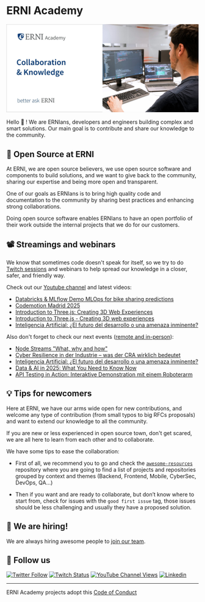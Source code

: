 # ERNI Academy

[![ERNI Academy Social Banner](/assets/erni-social-banner-github_2.jpg)](https://betterask.erni)

Hello 👋 ! We are ERNIans, developers and engineers building complex and smart solutions. Our main goal is to contribute and share our knowledge to the community.

## 🌈 Open Source at ERNI

At ERNI, we are open source believers, we use open source software and components to build solutions, and we want to give back to the community, sharing our expertise and being more open and transparent.

One of our goals as ERNIans is to bring high quality code and documentation to the community by sharing best practices and enhancing strong collaborations.

Doing open source software enables ERNIans to have an open portfolio of their work outside the internal projects that we do for our customers.

## 📽 Streamings and webinars

We know that sometimes code doesn't speak for itself, so we try to do [Twitch sessions](https://www.twitch.tv/erni_academy) and webinars to help spread our knowledge in a closer, safer, and friendly way.

Check out our [Youtube channel](https://www.youtube.com/channel/UCkdDcxjml85-Ydn7Dc577WQ/featured) and latest videos:

<!-- YOUTUBE-VIDEOS-LIST:START -->
- [Databricks &amp; MLflow Demo MLOps for bike sharing predictions](https://www.youtube.com/watch?v=3RW_GbubYzk)
- [Codemotion Madrid 2025](https://www.youtube.com/watch?v=SjGNT0ptT9Y)
- [Introduction to Three.js: Creating 3D Web Experiences](https://www.youtube.com/watch?v=q3C8sLGLCMU)
- [Introduction to Three.js  - Creating 3D web experiences](https://www.youtube.com/watch?v=p_20oxYK3Lw)
- [Inteligencia Artificial: ¿El futuro del desarrollo o una amenaza inminente?](https://www.youtube.com/watch?v=uyaurmEx08s)
<!-- YOUTUBE-VIDEOS-LIST:END -->

Also don't forget to check our next events ([remote and in-person](https://www.eventbrite.es/o/erni-30130841744)):

<!-- EVENTBRITE-EVENTS-LIST:START -->
- [Node Streams "What, why and how"](https://www.eventbrite.ch/e/registro-node-streams-what-why-and-how-1437688798899)
- [Cyber Resilience in der Industrie – was der CRA wirklich bedeutet](https://www.eventbrite.ch/e/cyber-resilience-in-der-industrie-was-der-cra-wirklich-bedeutet-tickets-1336634833769)
- [Inteligencia Artificial: ¿El futuro del desarrollo o una amenaza inminente?](https://www.eventbrite.ch/e/registro-inteligencia-artificial-el-futuro-del-desarrollo-o-una-amenaza-inminente-1323478863909)
- [Data & AI in 2025: What You Need to Know Now](https://www.eventbrite.ch/e/data-ai-in-2025-what-you-need-to-know-now-tickets-1244824456459)
- [API Testing in Action: Interaktive Demonstration mit einem Roboterarm](https://www.eventbrite.ch/e/api-testing-in-action-interaktive-demonstration-mit-einem-roboterarm-tickets-1097095294559)
<!-- EVENTBRITE-EVENTS-LIST:END -->

## 💡 Tips for newcomers

Here at ERNI, we have our arms wide open for new contributions, and welcome any type of contribution (from small typos to big RFCs proposals) and want to extend our knowledge to all the community.

If you are new or less experienced in open source town, don't get scared, we are all here to learn from each other and to collaborate.

We have some tips to ease the collaboration:

- First of all, we recommend you to go and check the [`awesome-resources`](https://github.com/ERNI-Academy/awesome-resources) repository where you are going to find a list of projects and repositories grouped by context and themes (Backend, Frontend, Mobile, CyberSec, DevOps, QA…)

- Then if you want and are ready to collaborate, but don’t know where to start from, check for issues with the `good first issue` tag, those issues should be less challenging and usually they have a proposed solution.

## 🚀 We are hiring!

We are always hiring awesome people to [join our team](https://www.betterask.erni/all-jobs/).

## 🍿 Follow us

[![Twitter Follow](https://img.shields.io/twitter/follow/ERNI?style=social)](https://www.twitter.com/ERNI)
[![Twitch Status](https://img.shields.io/twitch/status/erni_academy?label=ERNI%20Academy&style=social)](https://www.twitch.tv/erni_academy)
[![YouTube Channel Views](https://img.shields.io/youtube/channel/views/UCkdDcxjml85-Ydn7Dc577WQ?label=ERNI%20Academy&style=social)](https://www.youtube.com/channel/UCkdDcxjml85-Ydn7Dc577WQ)
[![Linkedin](https://img.shields.io/badge/linkedin-52k-green?style=social&logo=Linkedin)](https://www.linkedin.com/company/erni)

---

ERNI Academy projects adopt this [Code of Conduct](https://github.com/ERNI-Academy/awesome-resources/blob/main/CODE_OF_CONDUCT.md)
